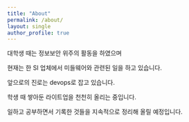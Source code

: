 ```yaml
---
title: "About"
permalink: /about/
layout: single
author_profile: true
---
```




대학생 때는 정보보안 위주의 활동을 하였으며

현재는 한 SI 업체에서 미들웨어와 관련된 일을 하고 있습니다.

앞으로의 진로는 devops로 잡고 있습니다.



학생 때 쌓아둔 라이트업을 천천히 올리는 중입니다.

일하고 공부하면서 기록한 것들을 지속적으로 정리해 올릴 예정입니다.
